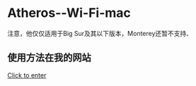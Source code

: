 # Atheros--Wi-Fi-mac
注意，他仅仅适用于Big Sur及其以下版本，Monterey还暂不支持、

## 使用方法在我的网站
<a href="https://www.asly.top/archives/17/"> Click to enter <a/>
